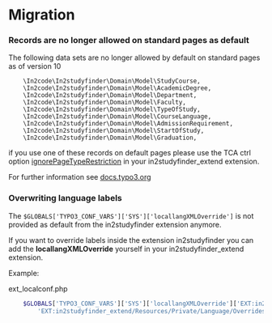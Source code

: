 # Migration

### Records are no longer allowed on standard pages as default

The following data sets are no longer allowed by default on standard pages as of version 10

```
    \In2code\In2studyfinder\Domain\Model\StudyCourse,
    \In2code\In2studyfinder\Domain\Model\AcademicDegree,
    \In2code\In2studyfinder\Domain\Model\Department,
    \In2code\In2studyfinder\Domain\Model\Faculty,
    \In2code\In2studyfinder\Domain\Model\TypeOfStudy,
    \In2code\In2studyfinder\Domain\Model\CourseLanguage,
    \In2code\In2studyfinder\Domain\Model\AdmissionRequirement,
    \In2code\In2studyfinder\Domain\Model\StartOfStudy,
    \In2code\In2studyfinder\Domain\Model\Graduation,
```

if you use one of these records on default pages please use the TCA ctrl option [ignorePageTypeRestriction](https://docs.typo3.org/m/typo3/reference-tca/main/en-us/Ctrl/Properties/Security.html#ctrl-security-ignorepagetyperestriction) in your in2studyfinder_extend extension.

For further information see [docs.typo3.org](https://docs.typo3.org/m/typo3/reference-coreapi/main/en-us/ExtensionArchitecture/FileStructure/ExtTables.html#allowing-a-tables-records-to-be-added-to-standard-pages)

### Overwriting language labels

The `$GLOBALS['TYPO3_CONF_VARS']['SYS']['locallangXMLOverride']` is not provided as default from the in2studyfinder extension anymore.

If you want to override labels inside the extension in2studyfinder you can add the **locallangXMLOverride** yourself in your in2studyfinder_extend extension.

Example:

ext_localconf.php
```php
    $GLOBALS['TYPO3_CONF_VARS']['SYS']['locallangXMLOverride']['EXT:in2studyfinder/Resources/Private/Language/locallang_db.xlf'][] =
        'EXT:in2studyfinder_extend/Resources/Private/Language/Overrides/in2studyfinder/Resources/Private/Language/locallang_db.xlf';
```

